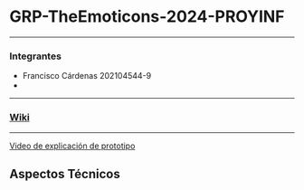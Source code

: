 # GRP-TheEmoticons-2024-PROYINF

---------

### Integrantes

- Francisco Cárdenas  202104544-9
- 
  
--------

### [Wiki](https://github.com/Chopan22/GRP-TheEmoticons-2024-PROYINF/wiki "Wiki")

--------

[Video de explicación de prototipo](https://youtu.be/sxCb-kuqXd8)

## Aspectos Técnicos
